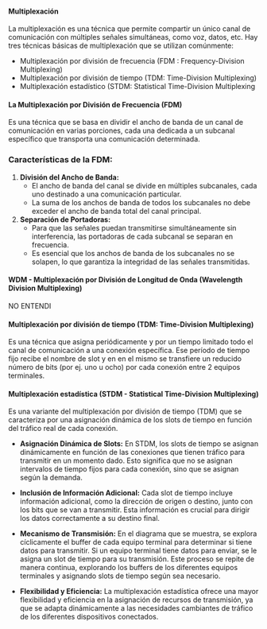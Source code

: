 #### Multiplexación
La multiplexación es una técnica que permite compartir un único canal de comunicación con múltiples señales simultáneas, como voz, datos, etc. Hay tres técnicas básicas de multiplexación que se utilizan comúnmente:
- Multiplexación por división de frecuencia (FDM : Frequency-Division Multiplexing)
- Multiplexación por división de tiempo (TDM: Time-Division Multiplexing)
- Multiplexación estadístico (STDM: Statistical Time-Division Multiplexing

#### La Multiplexación por División de Frecuencia (FDM)
Es una técnica que se basa en dividir el ancho de banda de un canal de comunicación en varias porciones, cada una dedicada a un subcanal específico que transporta una comunicación determinada.
### Características de la FDM:
1. **División del Ancho de Banda:**
    - El ancho de banda del canal se divide en múltiples subcanales, cada uno destinado a una comunicación particular.
    - La suma de los anchos de banda de todos los subcanales no debe exceder el ancho de banda total del canal principal.
2. **Separación de Portadoras:**
    - Para que las señales puedan transmitirse simultáneamente sin interferencia, las portadoras de cada subcanal se separan en frecuencia.
    - Es esencial que los anchos de banda de los subcanales no se solapen, lo que garantiza la integridad de las señales transmitidas.
#### WDM - Multiplexación por División de Longitud de Onda (Wavelength Division Multiplexing)
NO ENTENDI
#### Multiplexación por división de tiempo (TDM: Time-Division Multiplexing)
Es una técnica que asigna periódicamente y por un tiempo limitado todo el canal de comunicación a una conexión específica. Ese período de tiempo fijo recibe el nombre de slot y en en el mismo se transfiere un reducido número de bits (por ej. uno u ocho) por cada conexión entre 2 equipos terminales.

#### Multiplexación estadística (STDM - Statistical Time-Division Multiplexing)
Es una variante del multiplexación por división de tiempo (TDM) que se caracteriza por una asignación dinámica de los slots de tiempo en función del tráfico real de cada conexión.

- **Asignación Dinámica de Slots:** En STDM, los slots de tiempo se asignan dinámicamente en función de las conexiones que tienen tráfico para transmitir en un momento dado. Esto significa que no se asignan intervalos de tiempo fijos para cada conexión, sino que se asignan según la demanda.
    
- **Inclusión de Información Adicional:** Cada slot de tiempo incluye información adicional, como la dirección de origen o destino, junto con los bits que se van a transmitir. Esta información es crucial para dirigir los datos correctamente a su destino final.
    
- **Mecanismo de Transmisión:** En el diagrama que se muestra, se explora cíclicamente el buffer de cada equipo terminal para determinar si tiene datos para transmitir. Si un equipo terminal tiene datos para enviar, se le asigna un slot de tiempo para su transmisión. Este proceso se repite de manera continua, explorando los buffers de los diferentes equipos terminales y asignando slots de tiempo según sea necesario.
    
- **Flexibilidad y Eficiencia:** La multiplexación estadística ofrece una mayor flexibilidad y eficiencia en la asignación de recursos de transmisión, ya que se adapta dinámicamente a las necesidades cambiantes de tráfico de los diferentes dispositivos conectados.